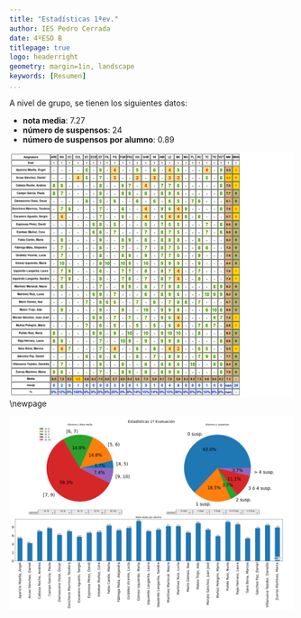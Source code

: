 ```yaml
---
title: "Estadísticas 1ªev." 
author: IES Pedro Cerrada
date: 4ºESO B
titlepage: true
logo: headerright
geometry: margin=1in, landscape
keywords: [Resumen]
...
```

A nivel de grupo, se tienen los siguientes datos: 
 
* **nota media**: 7.27 
* **número de suspensos**: 24 
* **número de suspensos por alumno**: 0.89 
  
 ![](actilla_1ev.png)\newpage
 
 ![](resumen_1ev.png) 
 
